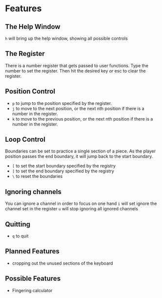 # Features
## The Help Window
`h` will bring up the help window, showing all possible controls

## The Register
There is a number register that gets passed to user functions.
Type the number to set the register.
Then hit the desired key *or* esc to clear the register.

## Position Control
- `p` to jump to the position specified by the register.
- `j` to move to the next position, or the next nth position if there is a number in the register.
- `k` to move to the previous position, or the next nth position if there is a number in the register.

## Loop Control
Boundaries can be set to practice a single section of a piece.  As the player position passes the end boundary, it will jump back to the start boundary.
- `[` to set the start boundary specified by the registry
- `]` to set the end boundary specified by the registry
- `\` to reset the boundaries

## Ignoring channels
You can ignore a channel in order to focus on one hand
`i` will set ignore the channel set in the register
`u` will stop ignoring all ignored channels

## Quitting
- `q` to quit

## Planned Features
- cropping out the unused sections of the keyboard

## Possible Features
- Fingering calculator



